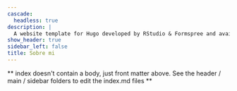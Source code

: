 ```yaml
---
cascade:
  headless: true
description: |
  A website template for Hugo developed by RStudio & Formspree and available for free.
show_header: true
sidebar_left: false
title: Sobre mi
---
```


** index doesn't contain a body, just front matter above.
See the header / main / sidebar folders to edit the index.md files **

